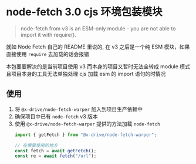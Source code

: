 # node-fetch 3.0 cjs 环境包装模块

> node-fetch from v3 is an ESM-only module - you are not able to import it with require().

就如 Node Fetch 自己的 README 里说的, 在 v3 之后是一个纯 ESM 模块，如果直接使用 `require` 去加载的话会报错

本包要要解决的是当前项目使用 v3 而本身的项目又暂时无法全转成 module 模式且项目本身的工具无法单独处理 cjs 加载 esm 的 import 语句的时情况

## 使用

1. 将 `@x-drive/node-fetch-warper` 加入到项目生产依赖中
1. 确保项目中已有 `node-fetch` v3 版本
1. 使用 `@x-drive/node-fetch-warper` 提供的方法加载 `node-fetch`
    ```js
    import { getFetch } from "@x-drive/node-fetch-warper";

    // 在需要使用的地方
    const fetch = await getFetch();
    const re = await fetch("/url");
    ```
